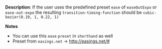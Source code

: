 __Description__: If the user uses the predefined preset `ease` of `easeOutExpo` or `ease-out-expo` the resulting `transition-timing-function` should be `cubic-bezier(0.19, 1, 0.22, 1)`

__Notes__

+ You can use this `ease` `preset` in `shorthand` as well
+ Preset from `easings.net` -> http://easings.net/#